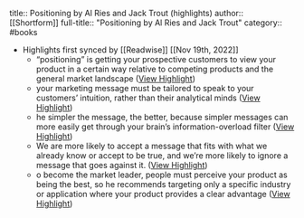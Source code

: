 title:: Positioning by Al Ries and Jack Trout (highlights)
author:: [[Shortform]]
full-title:: "Positioning by Al Ries and Jack Trout"
category:: #books

- Highlights first synced by [[Readwise]] [[Nov 19th, 2022]]
	- “positioning” is getting your prospective customers to view your product in a certain way relative to competing products and the general market landscape ([View Highlight](https://www.shortform.com/app/highlights/947fa450-0d4a-4222-ab0f-949773f07aeb))
	- your marketing message must be tailored to speak to your customers’ intuition, rather than their analytical minds ([View Highlight](https://www.shortform.com/app/highlights/febc4f19-eec5-452a-8d29-0c958f35b123))
	- he simpler the message, the better, because simpler messages can more easily get through your brain’s information-overload filter ([View Highlight](https://www.shortform.com/app/highlights/7d9632f8-66b4-4af7-937e-5a5281657f3e))
	- We are more likely to accept a message that fits with what we already know or accept to be true, and we’re more likely to ignore a message that goes against it. ([View Highlight](https://www.shortform.com/app/highlights/eedb1b63-6fb8-480a-9132-52829649ab81))
	- o become the market leader, people must perceive your product as being the best, so he recommends targeting only a specific industry or application where your product provides a clear advantage ([View Highlight](https://www.shortform.com/app/highlights/49069919-e124-4058-bb40-0755b63c7e09))